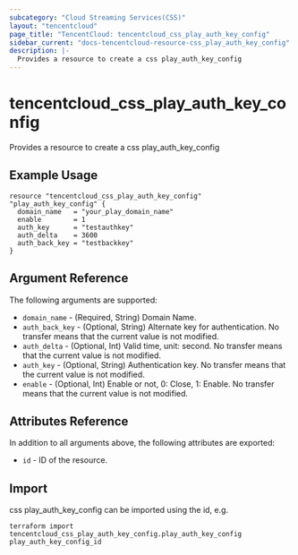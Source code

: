 ```yaml
---
subcategory: "Cloud Streaming Services(CSS)"
layout: "tencentcloud"
page_title: "TencentCloud: tencentcloud_css_play_auth_key_config"
sidebar_current: "docs-tencentcloud-resource-css_play_auth_key_config"
description: |-
  Provides a resource to create a css play_auth_key_config
---
```


# tencentcloud_css_play_auth_key_config

Provides a resource to create a css play_auth_key_config

## Example Usage

```hcl
resource "tencentcloud_css_play_auth_key_config" "play_auth_key_config" {
  domain_name   = "your_play_domain_name"
  enable        = 1
  auth_key      = "testauthkey"
  auth_delta    = 3600
  auth_back_key = "testbackkey"
}
```

## Argument Reference

The following arguments are supported:

* `domain_name` - (Required, String) Domain Name.
* `auth_back_key` - (Optional, String) Alternate key for authentication. No transfer means that the current value is not modified.
* `auth_delta` - (Optional, Int) Valid time, unit: second. No transfer means that the current value is not modified.
* `auth_key` - (Optional, String) Authentication key. No transfer means that the current value is not modified.
* `enable` - (Optional, Int) Enable or not, 0: Close, 1: Enable. No transfer means that the current value is not modified.

## Attributes Reference

In addition to all arguments above, the following attributes are exported:

* `id` - ID of the resource.



## Import

css play_auth_key_config can be imported using the id, e.g.

```
terraform import tencentcloud_css_play_auth_key_config.play_auth_key_config play_auth_key_config_id
```

